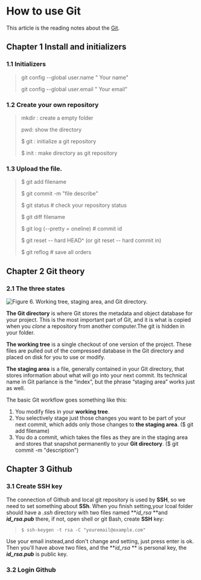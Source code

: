 # How to use Git

This article is the reading notes about the [Git](https://www.liaoxuefeng.com/wiki/0013739516305929606dd18361248578c67b8067c8c017b000).

## Chapter 1  Install and initializers

### 1.1 Initializers

> git config --global user.name " Your name"
>
> git config --global user.email " Your email"

### 1.2 Create your own repository 

> mkdir : create a empty folder
>
> pwd: show the directory
>
> $ git : initialize a git repository
>
> $ init : make directory as git repository

### 1.3 Upload the file.

> $ git add filename
>
> $ git commit -m "file describe"
>
> $ git status   # check your repository status
>
> $ git diff filename
>
> $ git log (--pretty = oneline)  # commit id
>
> $ git reset -- hard HEAD^ (or git reset -- hard commit in)
>
> $ git reflog # save all orders

## Chapter 2 Git theory

### 2.1 The three states

![Figure 6. Working tree, staging area, and Git directory. ](https://git-scm.com/book/en/v2/images/areas.png)

**The Git directory** is where Git stores the metadata and object database for your project. This is the most important part of Git, and it is what is copied when you *clone* a repository from another computer.The git is hidden in your folder.

**The working tree** is a single checkout of one version of the project. These files are pulled out of the compressed database in the Git directory and placed on disk for you to use or modify.

**The staging area** is a file, generally contained in your Git directory, that stores information about what will go into your next commit. Its technical name in Git parlance is the “index”, but the phrase “staging area” works just as well.

The basic Git workflow goes something like this:

1. You modify files in your **working tree**.
2. You selectively stage just those changes you want to be part of your next commit, which adds only those changes to **the staging area**. ($ git add filename)
3. You do a commit, which takes the files as they are in the staging area and stores that snapshot permanently to your **Git directory**. ($ git commit -m "description")

## Chapter 3 Github

### 3.1 Create SSH key

The connection of Github and local git repository is used by **SSH**, so we need to set something about **SSh**.
When you finish setting,your lcoal folder should have a *.ssh* directory with two files named ***id_rsa* **and ***id_rsa.pub***  there, if not, open shell or git Bash, create **SSH** key:

> ```
> $ ssh-keygen -t rsa -C "youremail@example.com"
> ```

Use your email instead,and don't change and setting, just press enter is ok. Then you'll have above two files, and the ***id_rsa* ** is personal key, the ***id_rsa.pub*** is public key.

### 3.2 Login Github







